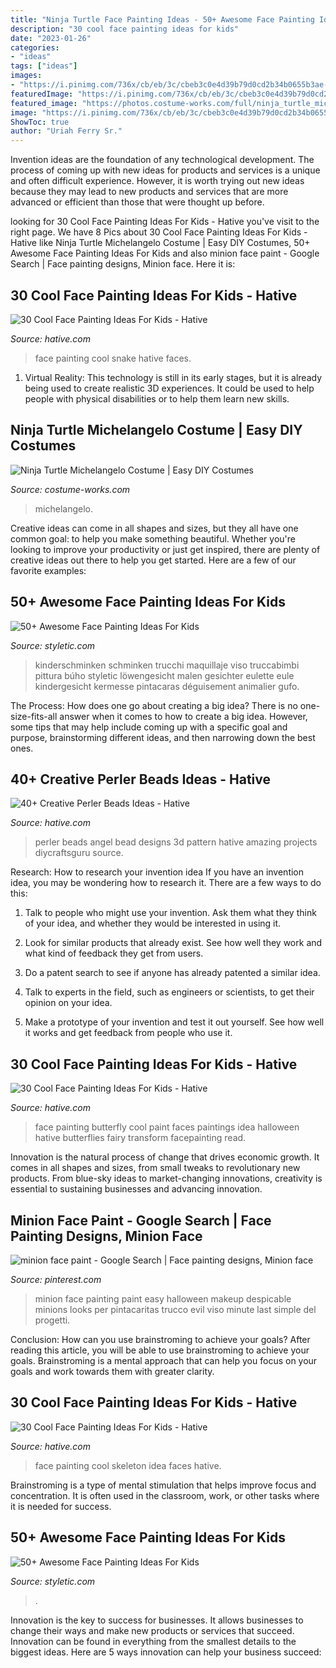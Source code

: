 ```yaml
---
title: "Ninja Turtle Face Painting Ideas - 50+ Awesome Face Painting Ideas For Kids"
description: "30 cool face painting ideas for kids"
date: "2023-01-26"
categories:
- "ideas"
tags: ["ideas"]
images:
- "https://i.pinimg.com/736x/cb/eb/3c/cbeb3c0e4d39b79d0cd2b34b0655b3ae--minion-face-paint-evil-minions.jpg"
featuredImage: "https://i.pinimg.com/736x/cb/eb/3c/cbeb3c0e4d39b79d0cd2b34b0655b3ae--minion-face-paint-evil-minions.jpg"
featured_image: "https://photos.costume-works.com/full/ninja_turtle_michelangelo.jpg"
image: "https://i.pinimg.com/736x/cb/eb/3c/cbeb3c0e4d39b79d0cd2b34b0655b3ae--minion-face-paint-evil-minions.jpg"
ShowToc: true
author: "Uriah Ferry Sr."
---
```



Invention ideas are the foundation of any technological development. The process of coming up with new ideas for products and services is a unique and often difficult experience. However, it is worth trying out new ideas because they may lead to new products and services that are more advanced or efficient than those that were thought up before.

	

		
looking for 30 Cool Face Painting Ideas For Kids - Hative you've visit to the right page. We have 8 Pics about 30 Cool Face Painting Ideas For Kids - Hative like Ninja Turtle Michelangelo Costume | Easy DIY Costumes, 50+ Awesome Face Painting Ideas For Kids and also minion face paint - Google Search | Face painting designs, Minion face. Here it is:
		
    
## 30 Cool Face Painting Ideas For Kids - Hative

<img loading=lazy src="https://hative.com/wp-content/uploads/2014/10/face-painting-ideas-for-kids/3-snake.jpg" onerror="this.onerror=null;this.src='https://tse3.mm.bing.net/th?id=OIP.eiy8-sHaolOPzGQz4FD6nAHaHa&amp;pid=15.1';" alt="30 Cool Face Painting Ideas For Kids - Hative">

_Source: hative.com_

>face painting cool snake hative faces. 

	

1. Virtual Reality: This technology is still in its early stages, but it is already being used to create realistic 3D experiences. It could be used to help people with physical disabilities or to help them learn new skills.

    
## Ninja Turtle Michelangelo Costume | Easy DIY Costumes

<img loading=lazy src="https://photos.costume-works.com/full/ninja_turtle_michelangelo.jpg" onerror="this.onerror=null;this.src='https://tse1.mm.bing.net/th?id=OIP.cdiJha8eWXu1xQMHhFAA5AHaNJ&amp;pid=15.1';" alt="Ninja Turtle Michelangelo Costume | Easy DIY Costumes">

_Source: costume-works.com_

>michelangelo. 

	

Creative ideas can come in all shapes and sizes, but they all have one common goal: to help you make something beautiful. Whether you're looking to improve your productivity or just get inspired, there are plenty of creative ideas out there to help you get started. Here are a few of our favorite examples: 

    
## 50+ Awesome Face Painting Ideas For Kids

<img loading=lazy src="https://styletic.com/wp-content/uploads/2017/06/face-painting-kids/53-face-painting-ideas-for-kids.jpg" onerror="this.onerror=null;this.src='https://tse4.mm.bing.net/th?id=OIP.Yi1-QvX5fNJvMedV7HIP-wHaLD&amp;pid=15.1';" alt="50+ Awesome Face Painting Ideas For Kids">

_Source: styletic.com_

>kinderschminken schminken trucchi maquillaje viso truccabimbi pittura búho styletic löwengesicht malen gesichter eulette eule kindergesicht kermesse pintacaras déguisement animalier gufo. 

	

The Process: How does one go about creating a big idea?
There is no one-size-fits-all answer when it comes to how to create a big idea. However, some tips that may help include coming up with a specific goal and purpose, brainstorming different ideas, and then narrowing down the best ones.

    
## 40+ Creative Perler Beads Ideas - Hative

<img loading=lazy src="https://hative.com/wp-content/uploads/2014/04/perler-beads-ideas/40-angel-perler-beads.jpg" onerror="this.onerror=null;this.src='https://tse4.mm.bing.net/th?id=OIP.1p0xJDkgMRz-Pqb1iiiPZAHaFA&amp;pid=15.1';" alt="40+ Creative Perler Beads Ideas - Hative">

_Source: hative.com_

>perler beads angel bead designs 3d pattern hative amazing projects diycraftsguru source. 

	

Research: How to research your invention idea
If you have an invention idea, you may be wondering how to research it. There are a few ways to do this:
1. Talk to people who might use your invention. Ask them what they think of your idea, and whether they would be interested in using it.

2. Look for similar products that already exist. See how well they work and what kind of feedback they get from users.

3. Do a patent search to see if anyone has already patented a similar idea.

4. Talk to experts in the field, such as engineers or scientists, to get their opinion on your idea.

5. Make a prototype of your invention and test it out yourself. See how well it works and get feedback from people who use it.

    
## 30 Cool Face Painting Ideas For Kids - Hative

<img loading=lazy src="https://hative.com/wp-content/uploads/2014/10/face-painting-ideas-for-kids/19-red-butterfly.jpg" onerror="this.onerror=null;this.src='https://tse4.mm.bing.net/th?id=OIP.rWyofG-iREY5AadIgHTIngHaHa&amp;pid=15.1';" alt="30 Cool Face Painting Ideas For Kids - Hative">

_Source: hative.com_

>face painting butterfly cool paint faces paintings idea halloween hative butterflies fairy transform facepainting read. 

	

Innovation is the natural process of change that drives economic growth. It comes in all shapes and sizes, from small tweaks to revolutionary new products. From blue-sky ideas to market-changing innovations, creativity is essential to sustaining businesses and advancing innovation.

    
## Minion Face Paint - Google Search | Face Painting Designs, Minion Face

<img loading=lazy src="https://i.pinimg.com/736x/cb/eb/3c/cbeb3c0e4d39b79d0cd2b34b0655b3ae--minion-face-paint-evil-minions.jpg" onerror="this.onerror=null;this.src='https://tse3.mm.bing.net/th?id=OIP.neUdzAsJmdWIIaXiJ_HzzQHaKv&amp;pid=15.1';" alt="minion face paint - Google Search | Face painting designs, Minion face">

_Source: pinterest.com_

>minion face painting paint easy halloween makeup despicable minions looks per pintacaritas trucco evil viso minute last simple del progetti. 

	

Conclusion: How can you use brainstroming to achieve your goals?
After reading this article, you will be able to use brainstroming to achieve your goals. Brainstroming is a mental approach that can help you focus on your goals and work towards them with greater clarity.

    
## 30 Cool Face Painting Ideas For Kids - Hative

<img loading=lazy src="https://hative.com/wp-content/uploads/2014/10/face-painting-ideas-for-kids/24-skeleton-idea.jpg" onerror="this.onerror=null;this.src='https://tse2.mm.bing.net/th?id=OIP.mfgAywgIXMwFHUIcuGMs5AHaIY&amp;pid=15.1';" alt="30 Cool Face Painting Ideas For Kids - Hative">

_Source: hative.com_

>face painting cool skeleton idea faces hative. 

	

Brainstroming is a type of mental stimulation that helps improve focus and concentration. It is often used in the classroom, work, or other tasks where it is needed for success.

    
## 50+ Awesome Face Painting Ideas For Kids

<img loading=lazy src="https://styletic.com/wp-content/uploads/2017/06/face-painting-kids/5-face-painting-ideas-for-kids.jpg" onerror="this.onerror=null;this.src='https://tse3.mm.bing.net/th?id=OIP.OsVfjCjjVoIt5yVckD0HWwHaLI&amp;pid=15.1';" alt="50+ Awesome Face Painting Ideas For Kids">

_Source: styletic.com_

>. 

	

Innovation is the key to success for businesses. It allows businesses to change their ways and make new products or services that succeed. Innovation can be found in everything from the smallest details to the biggest ideas. Here are 5 ways innovation can help your business succeed: 

